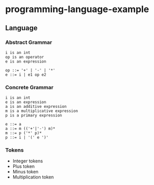 # programming-language-example


## Language ##

### Abstract Grammar ###

```
i is an int
op is an operator
e is an expression

op ::= '+' | '-' | '*'
e ::= i | e1 op e2
```

### Concrete Grammar ###

```
i is an int
e is an expression
a is an additive expression
m is a multiplicative expression
p is a primary expression

e ::= a
a ::= m (('+'|'-') m)*
m ::= p ('*' p)*
p ::= i | '(' e ')'
```

### Tokens ###

- Integer tokens
- Plus token
- Minus token
- Multiplication token